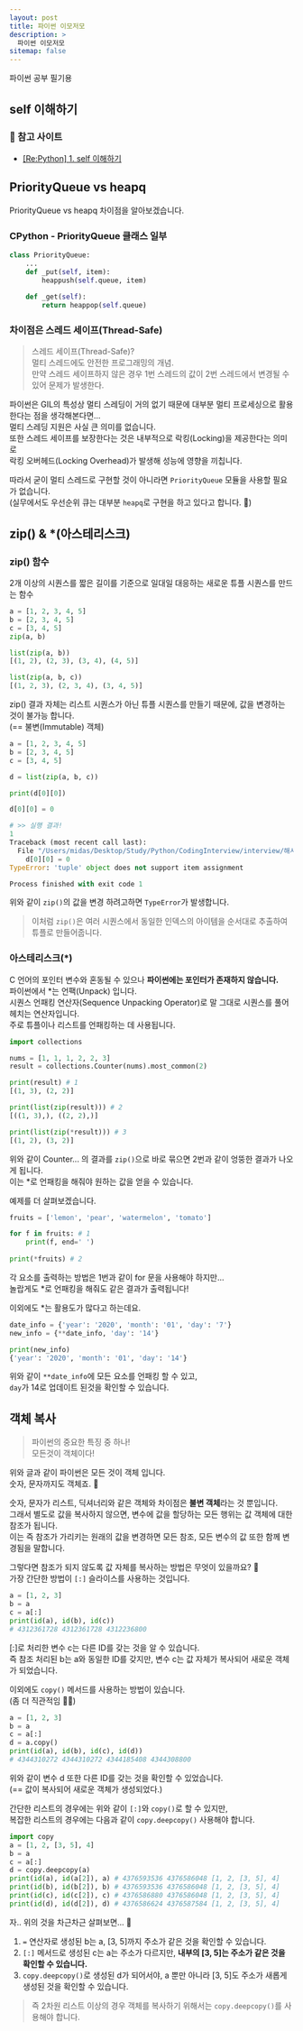 ```yaml
---
layout: post
title: 파이썬 이모저모
description: >
  파이썬 이모저모
sitemap: false
---
```

파이썬 공부 필기용

## self 이해하기

### 🔖 참고 사이트
- [[Re:Python] 1. self 이해하기](https://velog.io/@magnoliarfsit/RePython-1.-self-%EC%9D%B4%ED%95%B4%ED%95%98%EA%B8%B0)

## PriorityQueue vs heapq
PriorityQueue vs heapq 차이점을 알아보겠습니다.

### CPython - PriorityQueue 클래스 일부
```python
class PriorityQueue:
    ...
    def _put(self, item):
        heappush(self.queue, item)
        
    def _get(self):
        return heappop(self.queue)
```

### 차이점은 스레드 세이프(Thread-Safe)

> 스레드 세이프(Thread-Safe)?
> <br>
> 멀티 스레드에도 안전한 프로그래밍의 개념. 
> <br>
> 만약 스레드 세이프하지 않은 경우 1번 스레드의 값이 2번 스레드에서 변경될 수 있어 문제가 발생한다.

파이썬은 GIL의 특성상 멀티 스레딩이 거의 없기 때문에 대부분 멀티 프로세싱으로 활용한다는 점을 생각해본다면...
<br>
멀티 스레딩 지원은 사실 큰 의미를 없습니다.
<br>
또한 스레드 세이프를 보장한다는 것은 내부적으로 락킹(Locking)을 제공한다는 의미로
<br>
락킹 오버헤드(Locking Overhead)가 발생해 성능에 영향을 끼칩니다.

따라서 굳이 멀티 스레드로 구현할 것이 아니라면 `PriorityQueue` 모듈을 사용할 필요가 없습니다.
<br>
(실무에서도 우선순위 큐는 대부분 `heapq`로 구현을 하고 있다고 합니다. 🤔)

## zip() & *(아스테리스크)

### zip() 함수
2개 이상의 시퀀스를 짧은 길이를 기준으로 일대일 대응하는 새로운 튜플 시퀀스를 만드는 함수

```python
a = [1, 2, 3, 4, 5]
b = [2, 3, 4, 5]
c = [3, 4, 5]
zip(a, b)

list(zip(a, b))
[(1, 2), (2, 3), (3, 4), (4, 5)]

list(zip(a, b, c))
[(1, 2, 3), (2, 3, 4), (3, 4, 5)]
```

zip() 결과 자체는 리스트 시퀀스가 아닌 튜플 시퀀스를 만들기 때문에, 값을 변경하는 것이 불가능 합니다.
<br>
(== 불변(Immutable) 객체)

```python
a = [1, 2, 3, 4, 5]
b = [2, 3, 4, 5]
c = [3, 4, 5]

d = list(zip(a, b, c))

print(d[0][0])

d[0][0] = 0

# >> 실행 결과!
1
Traceback (most recent call last):
  File "/Users/midas/Desktop/Study/Python/CodingInterview/interview/해시테이블/Sample.py", line 9, in <module>
    d[0][0] = 0
TypeError: 'tuple' object does not support item assignment

Process finished with exit code 1
```

위와 같이 `zip()`의 값을 변경 하려고하면 `TypeError`가 발생합니다.

> 이처럼 `zip()`은 여러 시퀀스에서 동일한 인덱스의 아이템을 순서대로 추출하여 튜플로 만들어줍니다.

### 아스테리스크(*)
C 언어의 포인터 변수와 혼동될 수 있으나 **파이썬에는 포인터가 존재하지 않습니다.**
<br>
파이썬에서 *는 언팩(Unpack) 입니다.
<br>
시퀀스 언패킹 연산자(Sequence Unpacking Operator)로 말 그대로 시퀀스를 풀어헤치는 연산자입니다.
<br>
주로 튜플이나 리스트를 언패킹하는 데 사용됩니다.

```python
import collections

nums = [1, 1, 1, 2, 2, 3]
result = collections.Counter(nums).most_common(2)

print(result) # 1
[(1, 3), (2, 2)]

print(list(zip(result))) # 2
[((1, 3),), ((2, 2),)]

print(list(zip(*result))) # 3
[(1, 2), (3, 2)]
```
위와 같이 Counter... 의 결과를 `zip()`으로 바로 묶으면 2번과 같이 엉뚱한 결과가 나오게 됩니다.
<br>
이는 *로 언패킹을 해줘야 원하는 값을 얻을 수 있습니다.

예제를 더 살펴보겠습니다.
```python
fruits = ['lemon', 'pear', 'watermelon', 'tomato']

for f in fruits: # 1
    print(f, end=' ')
    
print(*fruits) # 2
```
각 요소를 출력하는 방법은 1번과 같이 for 문을 사용해야 하지만...
<br>
놀랍게도 *로 언패킹을 해줘도 같은 결과가 출력됩니다!

이외에도 *는 활용도가 많다고 하는데요.
```python
date_info = {'year': '2020', 'month': '01', 'day': '7'}
new_info = {**date_info, 'day': '14'}

print(new_info)
{'year': '2020', 'month': '01', 'day': '14'}
```
위와 같이 `**date_info`에 모든 요소를 언패킹 할 수 있고,
<br>
`day`가 14로 업데이트 된것을 확인할 수 있습니다.

## 객체 복사
> 파이썬의 중요한 특징 중 하나!
> <br>
> 모든것이 객체이다!

위와 글과 같이 파이썬은 모든 것이 객체 입니다.
<br>
숫자, 문자까지도 객체죠. 🕺

숫자, 문자가 리스트, 딕셔너리와 같은 객체와 차이점은 **불변 객체**라는 것 뿐입니다.
<br>
그래서 별도로 값을 복사하지 않으면, 변수에 값을 할당하는 모든 행위는 값 객체에 대한 참조가 됩니다.
<br>
이는 즉 참조가 가리키는 원래의 값을 변경하면 모든 참조, 모든 변수의 값 또한 함께 변경됨을 말합니다.

그렇다면 참조가 되지 않도록 값 자체를 복사하는 방법은 무엇이 있을까요? 🤔
<br>
가장 간단한 방법이 `[:]` 슬라이스를 사용하는 것입니다.
```python
a = [1, 2, 3]
b = a
c = a[:]
print(id(a), id(b), id(c))
# 4312361728 4312361728 4312236800
```
[:]로 처리한 변수 c는 다른 ID를 갖는 것을 알 수 있습니다.
<br>
즉 참조 처리된 b는 a와 동일한 ID를 갖지만, 변수 c는 값 자체가 복사되어 새로운 객체가 되었습니다.

이외에도 `copy()` 메서드를 사용하는 방법이 있습니다.
<br>
(좀 더 직관적임 💁‍♂️)
```python
a = [1, 2, 3]
b = a
c = a[:]
d = a.copy()
print(id(a), id(b), id(c), id(d))
# 4344310272 4344310272 4344185408 4344308800
```
위와 같이 변수 d 또한 다른 ID를 갖는 것을 확인할 수 있었습니다.
<br>
(== 값이 복사되어 새로운 객체가 생성되었다.)

간단한 리스트의 경우에는 위와 같이 `[:]`와 `copy()`로 할 수 있지만,
<br>
복잡한 리스트의 경우에는 다음과 같이 `copy.deepcopy()` 사용해야 합니다.

```python
import copy
a = [1, 2, [3, 5], 4]
b = a
c = a[:]
d = copy.deepcopy(a)
print(id(a), id(a[2]), a) # 4376593536 4376586048 [1, 2, [3, 5], 4]
print(id(b), id(b[2]), b) # 4376593536 4376586048 [1, 2, [3, 5], 4]
print(id(c), id(c[2]), c) # 4376586880 4376586048 [1, 2, [3, 5], 4]
print(id(d), id(d[2]), d) # 4376586624 4376587584 [1, 2, [3, 5], 4]
```
자.. 위의 것을 차근차근 살펴보면... 🫠
<br>
1. `=` 연산자로 생성된 b는 a, [3, 5]까지 주소가 같은 것을 확인할 수 있습니다.
2. `[:]` 메서드로 생성된 c는 a는 주소가 다르지만, **내부의 [3, 5]는 주소가 같은 것을 확인할 수 있습니다.**
3. `copy.deepcopy()`로 생성된 d가 되어서야, a 뿐만 아니라 [3, 5]도 주소가 새롭게 생성된 것을 확인할 수 있습니다.

> 즉 2차원 리스트 이상의 경우 객체를 복사하기 위해서는 `copy.deepcopy()`를 사용해야 합니다.